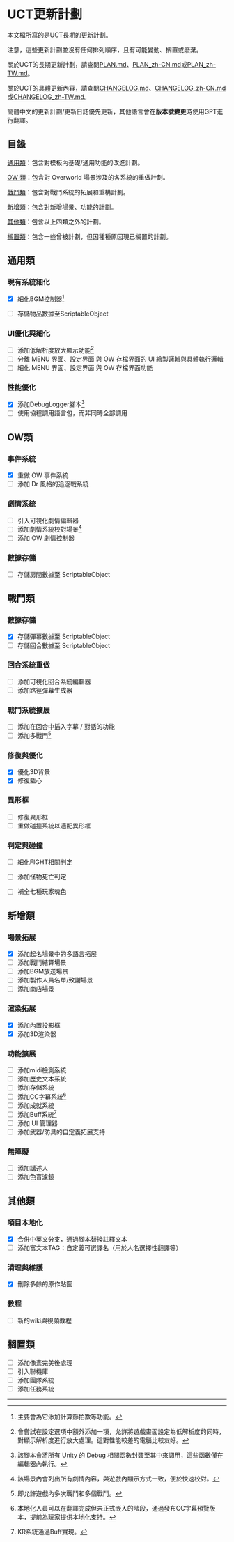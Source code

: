 # UCT更新計劃

本文檔所寫的是UCT長期的更新計劃。

注意，這些更新計劃並沒有任何排列順序，且有可能變動、搁置或廢棄。

關於UCT的長期更新計劃，請查閱[PLAN.md](PLAN.md)、[PLAN_zh-CN.md](PLAN_zh-CN.md)或[PLAN_zh-TW.md](PLAN_zh-TW.md)。

關於UCT的具體更新內容，請查閱[CHANGELOG.md](CHANGELOG.md)、[CHANGELOG_zh-CN.md](CHANGELOG_zh-CN.md)或[CHANGELOG_zh-TW.md](CHANGELOG_zh-TW.md)。

簡體中文的更新計劃/更新日誌優先更新，其他語言會在**版本號變更**時使用GPT進行翻譯。

## 目錄

[通用類](#通用類)：包含對模板內基礎/通用功能的改進計劃。

[OW 類](#OW類)：包含對 Overworld 場景涉及的各系統的重做計劃。

[戰鬥類](#戰鬥類)：包含對戰鬥系統的拓展和重構計劃。

[新增類](#新增類)：包含對新增場景、功能的計劃。

[其他類](#其他類)：包含以上四類之外的計劃。

[搁置類](#搁置類)：包含一些曾被計劃，但因種種原因現已搁置的計劃。

## 通用類
### 現有系統細化
- [x] 細化BGM控制器[^1]
- [ ] 存儲物品數據至ScriptableObject


### UI優化與細化
- [ ] 添加低解析度放大顯示功能[^2]
- [ ] 分離 MENU 界面、設定界面 與 OW 存檔界面的 UI 繪製邏輯與具體執行邏輯
- [ ] 細化 MENU 界面、設定界面 與 OW 存檔界面功能

### 性能優化
- [x] 添加DebugLogger腳本[^3]
- [ ] 使用協程調用語言包，而非同時全部調用

## OW類
### 事件系統
- [x] 重做 OW 事件系統
- [ ] 添加 Dr 風格的追逐戰系統

### 劇情系統
- [ ] 引入可視化劇情編輯器
- [ ] 添加劇情系統校對場景[^4]
- [ ] 添加 OW 劇情控制器

### 數據存儲
- [ ] 存儲房間數據至 ScriptableObject

## 戰鬥類
### 數據存儲
- [x] 存儲彈幕數據至 ScriptableObject
- [ ] 存儲回合數據至 ScriptableObject

### 回合系統重做
- [ ] 添加可視化回合系統編輯器
- [ ] 添加路徑彈幕生成器

### 戰鬥系統擴展
- [ ] 添加在回合中插入字幕 / 對話的功能
- [ ] 添加多戰鬥[^5]

### 修復與優化
- [x] 優化3D背景
- [x] 修復藍心

### 異形框
- [ ] 修復異形框
- [ ] 重做碰撞系統以適配異形框

### 判定與碰撞
- [ ] 細化FIGHT相關判定
- [ ] 添加怪物死亡判定
- [ ] 補全七種玩家魂色


## 新增類
### 場景拓展
- [x] 添加起名場景中的多語言拓展
- [ ] 添加戰鬥結算場景
- [ ] 添加BGM放送場景
- [ ] 添加製作人員名單/致謝場景
- [ ] 添加商店場景

### 渲染拓展
- [x] 添加內置投影框
- [x] 添加3D渲染器

### 功能擴展
- [ ] 添加midi檢測系統
- [ ] 添加歷史文本系統
- [ ] 添加存儲系統
- [ ] 添加CC字幕系統[^6]
- [ ] 添加成就系統
- [ ] 添加Buff系統[^7]
- [ ] 添加 UI 管理器
- [ ] 添加武器/防具的自定義拓展支持

### 無障礙
- [ ] 添加講述人
- [ ] 添加色盲濾鏡

## 其他類
### 項目本地化
- [x] 合併中英文分支，通過腳本替換註釋文本
- [ ] 添加富文本TAG：自定義可選譯名（用於人名選擇性翻譯等）

### 清理與維護
- [x] 刪除多餘的原作貼圖

### 教程
- [ ] 新的wiki與視頻教程



## 搁置類

- [ ] 添加像素完美後處理
- [ ] 引入聯機庫
- [ ] 添加團隊系統
- [ ] 添加任務系統

---

[^1]: 主要會為它添加計算節拍數等功能。
[^2]: 會嘗試在設定選項中額外添加一項，允許將遊戲畫面設定為低解析度的同時，對顯示解析度進行放大處理。這對性能較差的電腦比較友好。
[^3]: 該腳本會將所有 Unity 的 Debug 相關函數封裝至其中來調用，這些函數僅在編輯器內執行。
[^4]: 該場景內會列出所有劇情內容，與遊戲內顯示方式一致，便於快速校對。
[^5]: 即允許遊戲內多次戰鬥和多個戰鬥。
[^6]: 本地化人員可以在翻譯完成但未正式嵌入的階段，通過發布CC字幕預覽版本，提前為玩家提供本地化支持。
[^7]: KR系統通過Buff實現。